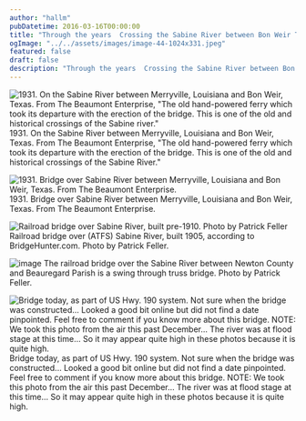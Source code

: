 ```yaml
---
author: "hallm"
pubDatetime: 2016-03-16T00:00:00
title: "Through the years  Crossing the Sabine River between Bon Weir Texas and Merryville Louisiana"
ogImage: "../../assets/images/image-44-1024x331.jpeg"
featured: false
draft: false
description: "Through the years  Crossing the Sabine River between Bon Weir Texas and Merryville Louisiana"
---
```


![1931. On the Sabine River between Merryville, Louisiana and Bon Weir, Texas. From The Beaumont Enterprise, "The old hand-powered ferry which took its departure with the erection of the bridge. This is one of the old and historical crossings of the Sabine river."](@assets/images/image-44-1024x331.jpeg) 1931. On the Sabine River between Merryville, Louisiana and Bon Weir, Texas. From The Beaumont Enterprise, "The old hand-powered ferry which took its departure with the erection of the bridge. This is one of the old and historical crossings of the Sabine River."

![1931. Bridge over Sabine River between Merryville, Louisiana and Bon Weir, Texas. From The Beaumont  Enterprise.](@assets/images/image-40-1024x326.jpeg) 1931. Bridge over Sabine River between Merryville, Louisiana and Bon Weir, Texas. From The Beaumont Enterprise.

![Railroad bridge over Sabine River, built pre-1910. Photo by Patrick Feller](@assets/images/image-42-1024x757.jpeg) Railroad bridge over (ATFS) Sabine River, built 1905, according to BridgeHunter.com. Photo by Patrick Feller.

![image](@assets/images/image-43-1024x801.jpeg) The railroad bridge over the Sabine River between Newton County and Beauregard Parish is a swing through truss bridge. Photo by Patrick Feller.

![Bridge today, as part of US Hwy. 190 system.  Not sure when the bridge was constructed... Looked a good bit online but did not find a date pinpointed.  Feel free to comment if you know more about this bridge.  NOTE:  We took this photo from the air this past December... The river was at flood stage at this time... So it may appear quite high in these photos because it is quite high.](@assets/images/image-3-1024x768.png) Bridge today, as part of US Hwy. 190 system. Not sure when the bridge was constructed... Looked a good bit online but did not find a date pinpointed. Feel free to comment if you know more about this bridge. NOTE: We took this photo from the air this past December... The river was at flood stage at this time... So it may appear quite high in these photos because it is quite high.